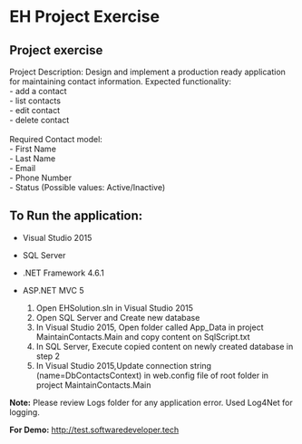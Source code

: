 EH Project Exercise
============================================

## Project exercise
Project Description:
Design and implement a production ready application for maintaining contact information.
Expected functionality:<br />
		- add a contact<br />
		- list contacts<br />
		- edit contact<br />
		- delete contact<br />
		<br />
		Required Contact model:<br />
		- First Name<br />
		- Last Name<br />
		- Email<br />
		- Phone Number<br />
		- Status (Possible values: Active/Inactive)<br />

## To Run the application:
* Visual Studio 2015
* SQL Server
* .NET Framework 4.6.1
* ASP.NET MVC 5

	1. Open EHSolution.sln in Visual Studio 2015
	2. Open SQL Server and Create new database
	3. In Visual Studio 2015, Open folder called App_Data in project MaintainContacts.Main and copy content on SqlScript.txt
	4. In SQL Server, Execute copied content on newly created database in step 2
	5. In Visual Studio 2015,Update connection string (name=DbContactsContext) in web.config file of root folder in project MaintainContacts.Main

**Note:** Please review Logs folder for any application error. Used Log4Net for logging.

**For Demo:** http://test.softwaredeveloper.tech
